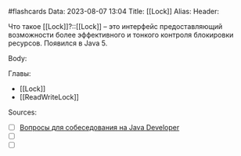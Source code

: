 #flashcards
Data: 2023-08-07 13:04
Title: [[Lock]]
Alias:
Header:

Что такое [[Lock]]?::[[Lock]] – это интерфейс предоставляющий возможности более эффективного и тонкого контроля блокировки ресурсов. Появился в Java 5.
<!--SR:!2023-10-27,1,130-->



Body:




Главы:
- [[Lock]]
- [[ReadWriteLock]]


Sources:
- [ ] [Вопросы для собеседования на Java Developer](https://github.com/enhorse/java-interview/blob/master/README.md#%D0%9E%D0%9E%D0%9F)
- [ ] []()
- [ ] []()
